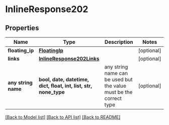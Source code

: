 # InlineResponse202


## Properties
Name | Type | Description | Notes
------------ | ------------- | ------------- | -------------
**floating_ip** | [**FloatingIp**](FloatingIp.md) |  | [optional] 
**links** | [**InlineResponse202Links**](InlineResponse202Links.md) |  | [optional] 
**any string name** | **bool, date, datetime, dict, float, int, list, str, none_type** | any string name can be used but the value must be the correct type | [optional]

[[Back to Model list]](../README.md#documentation-for-models) [[Back to API list]](../README.md#documentation-for-api-endpoints) [[Back to README]](../README.md)


